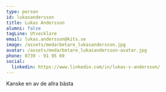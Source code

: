 ```yaml
---
type: person
id: lukasandersson
title: Lukas Andersson
alumni: false
tagLine: Utvecklare
email: lukas.andersson@kits.se
image: /assets/medarbetare_lukasandersson.jpg
avatar: /assets/medarbetare_lukasandersson-avatar.jpg
phone: 0739 - 91 95 69
social:
  linkedin: https://www.linkedin.com/in/lukas-s-andersson/
---
```


Kanske en av de allra bästa
